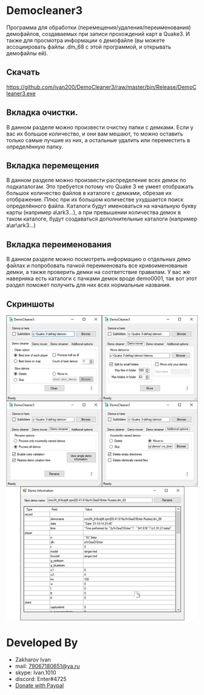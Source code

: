 ﻿# Democleaner3
Программа для обработки (перемещения/удаления/переименования) демофайлов, создаваемых при записи прохождений карт в Quake3. 
И также для просмотра информации о демофайле (вы можете ассоциировать файлы .dm_68 с этой программой, и открывать демофайлы ей).

## Скачать
https://github.com/ivan200/DemoCleaner3/raw/master/bin/Release/DemoCleaner3.exe

## Вкладка очистки.
В данном разделе можно произвести очистку папки с демками. Если у вас их большое количество, и они вам мешают, то можно оставить только самые лучшие из них, а остальные удалить или переместить в определённую папку.

## Вкладка перемещения
В данном разделе можно произвести распределение всех демок по подкаталогам. Это требуется потому что Quake 3 не умеет отображать большок количество файлов в каталоге с демками, обрезая их отображение. Плюс при их большом количестве ухудшается поиск определённого файла.
Каталоги будут именоваться на начальную букву карты (например a\ark3...), а при превышении количества демок в таком каталоге, будут создаваться дополнительные каталоги (например a\ar\ark3...)

## Вкладка переименования
В данном разделе можно посмотреть информацию о отдельных демо файлах и попробовать пачкой переименовать все кривоименованые демки, а также проверить демки на соответствие правилам.
У вас же наверняка есть каталоги с пачками демок вроде demo0001, так вот этот раздел поможет получить для них всех нормальные названия.

## Скриншоты
<img src='Screenshots.png' width='600'/>

# Developed By

* Zakharov Ivan
* mail: 79067180651@ya.ru
* skype: Ivan.1010
* discord: Enter#4725
* [Donate with Paypal](https://www.paypal.me/ivanz200)
